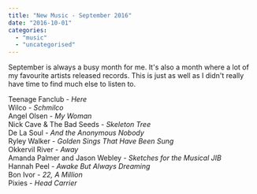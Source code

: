 ```yaml
---
title: "New Music - September 2016"
date: "2016-10-01"
categories: 
  - "music"
  - "uncategorised"
---
```


September is always a busy month for me. It's also a month where a lot of my favourite artists released records. This is just as well as I didn't really have time to find much else to listen to.

Teenage Fanclub - _Here_  
Wilco - _Schmilco_  
Angel Olsen - _My Woman_  
Nick Cave & The Bad Seeds - _Skeleton Tree_  
De La Soul - _And the Anonymous Nobody_  
Ryley Walker - _Golden Sings That Have Been Sung_  
Okkervil River - _Away_  
Amanda Palmer and Jason Webley - _Sketches for the Musical JIB_  
Hannah Peel - _Awake But Always Dreaming_  
Bon Ivor - _22, A Million_  
Pixies - _Head Carrier_
